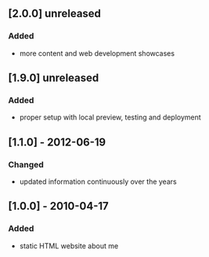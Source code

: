 ## [2.0.0] unreleased
### Added
- more content and web development showcases

## [1.9.0] unreleased
### Added
- proper setup with local preview, testing and deployment

## [1.1.0] - 2012-06-19
### Changed
- updated information continuously over the years

## [1.0.0] - 2010-04-17
### Added
- static HTML website about me
